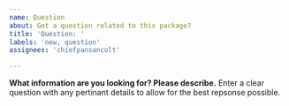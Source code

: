 ```yaml
---
name: Question
about: Got a question related to this package?
title: 'Question: '
labels: 'new, question'
assignees: 'chiefpansancolt'

---
```


**What information are you looking for? Please describe.**
Enter a clear question with any pertinant details to allow for the best repsonse possible.
